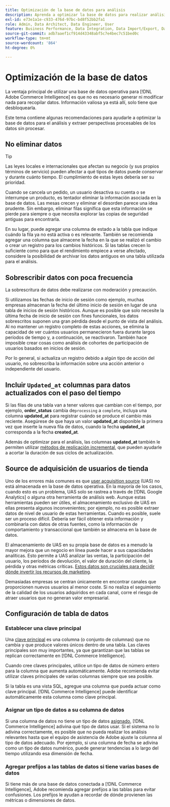 ```yaml
---
title: Optimización de la base de datos para análisis
description: Aprenda a optimizar la base de datos para realizar análisis.
exl-id: e73e1a1e-c933-476d-97bc-bd8f52bb2fa1
role: Admin, Data Architect, Data Engineer, User
feature: Business Performance, Data Integration, Data Import/Export, Data Warehouse Manager
source-git-commit: adb7aaef1cf914d43348abf5c7e4bec7c51bed0c
workflow-type: tm+mt
source-wordcount: '864'
ht-degree: 0%

---
```


# Optimización de la base de datos

La ventaja principal de utilizar una base de datos operativa para [!DNL Adobe Commerce Intelligence] es que no es necesario generar ni modificar nada para recopilar datos. Información valiosa ya está allí, solo tiene que desbloquearla.

Este tema contiene algunas recomendaciones para ayudarle a optimizar la base de datos para el análisis y extraer perspectivas procesables de los datos sin procesar.

## No eliminar datos

>[!TIP]
>
>Las leyes locales e internacionales que afectan su negocio (y sus propios términos de servicio) pueden afectar a qué tipos de datos puede conservar y durante cuánto tiempo. El cumplimiento de estas leyes debería ser su prioridad.

Cuando se cancela un pedido, un usuario desactiva su cuenta o se interrumpe un producto, es tentador eliminar la información asociada en la base de datos. Las mesas crecen y eliminar el desorden parece una idea prudente. Sin embargo, eliminar filas significa que esta información se pierde para siempre o que necesita explorar las copias de seguridad antiguas para encontrarla.

En su lugar, puede agregar una columna de estado a la tabla que indique cuándo la fila ya no está activa o es relevante. También se recomienda agregar una columna que almacene la fecha en la que se realizó el cambio o crear un registro para los cambios históricos. Si las tablas crecen lo suficiente como para que el rendimiento empiece a verse afectado, considere la posibilidad de archivar los datos antiguos en una tabla utilizada para el análisis.

## Sobrescribir datos con poca frecuencia

La sobrescritura de datos debe realizarse con moderación y precaución.

Si utilizamos las fechas de inicio de sesión como ejemplo, muchas empresas almacenan la fecha del último inicio de sesión en lugar de una tabla de inicios de sesión históricos. Aunque es posible que solo necesite la última fecha de inicio de sesión con fines funcionales, los datos sobrescritos suponen una gran pérdida desde el punto de vista del análisis. Al no mantener un registro completo de estas acciones, se elimina la capacidad de ver cuántos usuarios permanecieron fuera durante largos períodos de tiempo y, a continuación, se reactivaron. También hace imposible crear cosas como análisis de cohortes de participación de usuarios basados en inicios de sesión.

Por lo general, si actualiza un registro debido a algún tipo de acción del usuario, no sobrescriba la información sobre una acción anterior o independiente del usuario.

## Incluir `Updated_at` columnas para datos actualizados con el paso del tiempo

Si las filas de una tabla van a tener valores que cambian con el tiempo, por ejemplo, **order\_status** cambia de`processing` a `complete`, incluya una columna **updated\_at** para registrar cuándo se produce el cambio más reciente. Asegúrese de que haya un valor **updated\_at** disponible la primera vez que inserte la nueva fila de datos, cuando la fecha **updated\_at** corresponda a la fecha **created\_at**.

Además de optimizar para el análisis, las columnas **updated\_at** también le permiten utilizar [métodos de replicación incremental](../data-analyst/data-warehouse-mgr/cfg-replication-methods.md), que pueden ayudarle a acortar la duración de sus ciclos de actualización.

## Source de adquisición de usuarios de tienda

Uno de los errores más comunes es que [user acquisition source](../data-analyst/analysis/google-track-user-acq.md) (UAS) no está almacenada en la base de datos operativa. En la mayoría de los casos, cuando esto es un problema, UAS solo se rastrea a través de [!DNL Google Analytics] o alguna otra herramienta de análisis web. Aunque estas herramientas pueden ser útiles, el almacenamiento exclusivo de UAS en ellas presenta algunos inconvenientes; por ejemplo, no es posible extraer datos de nivel de usuario de estas herramientas. Cuando es posible, suele ser un proceso difícil. Debería ser fácil obtener esta información y combinarla con datos de otras fuentes, como la información de comportamiento y transaccional que también se almacena en la base de datos.

El almacenamiento de UAS en su propia base de datos es a menudo la mayor mejora que un negocio en línea puede hacer a sus capacidades analíticas. Esto permite a UAS analizar las ventas, la participación del usuario, los períodos de devolución, el valor de duración del cliente, la pérdida y otras métricas críticas. [Estos datos son cruciales para decidir dónde invertir los recursos de marketing](../data-analyst/analysis/most-value-source-channel.md).

Demasiadas empresas se centran únicamente en encontrar canales que proporcionen nuevos usuarios al menor coste. Si no realiza el seguimiento de la calidad de los usuarios adquiridos en cada canal, corre el riesgo de atraer usuarios que no generan valor empresarial.

## Configuración de tabla de datos

### Establecer una clave principal

Una [clave principal](https://en.wikipedia.org/wiki/Unique_key) es una columna (o conjunto de columnas) que no cambia y que produce valores únicos dentro de una tabla. Las claves principales son muy importantes, ya que garantizan que las tablas se replican correctamente en [!DNL Commerce Intelligence].

Cuando cree claves principales, utilice un tipo de datos de número entero para la columna que aumenta automáticamente. Adobe recomienda evitar utilizar claves principales de varias columnas siempre que sea posible.

Si la tabla es una vista SQL, agregue una columna que pueda actuar como clave principal. [!DNL Commerce Intelligence] puede identificar automáticamente esta columna como clave principal.

### Asignar un tipo de datos a su columna de datos

Si una columna de datos no tiene un tipo de datos [asignado](https://en.wikipedia.org/wiki/Data_type), [!DNL Commerce Intelligence] adivina qué tipo de datos usar. Si el sistema no lo adivina correctamente, es posible que no pueda realizar los análisis relevantes hasta que el equipo de asistencia de Adobe ajuste la columna al tipo de datos adecuado. Por ejemplo, si una columna de fecha se adivina como un tipo de datos numérico, puede generar tendencias a lo largo del tiempo utilizando esa dimensión de fecha.

### Agregar prefijos a las tablas de datos si tiene varias bases de datos

Si tiene más de una base de datos conectada a [!DNL Commerce Intelligence], Adobe recomienda agregar prefijos a las tablas para evitar confusiones. Los prefijos le ayudan a recordar de dónde provienen las métricas o dimensiones de datos.
